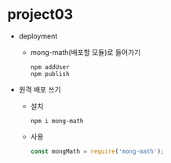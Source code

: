 # project03

* deployment
    * mong-math(배포할 모듈)로 들어가기
        ```shell
        npm addUser
        npm publish
        ```

* 원격 배포 쓰기
    * 설치
        ```shell
        npm i mong-math
        ```
    * 사용
        ```js
        const mongMath = require('mong-math');
        ```

